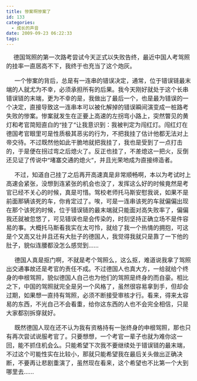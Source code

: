 ```yaml
---
title: 惨案啊惨案了
id: 133
categories:
  - 成长的声音
date: 2009-09-23 06:22:33
tags:
---
```


<div id="msgcns!DA984E57EDE76A7C!1811" class="bvMsg">     <font size="3">德国驾照的第一次路考尝试今天正式以失败告终，最近中国人考驾照的挂率一直居高不下，我终于也充当了这个炮灰。

     一个惨案的背后，总是有一连串的错误决定，通常，位于错误链最末端的人就尤为不幸，必须承担所有的后果。我今天刚好就处于这个长串错误链的末端，更为不幸的是，我做出了最后一个，也是最为错误的一个决定，直接导致这一连串本可以被化解掉的错误瞬间演变成一桩路考失败的惨案。惨案就发生在正要上高速的左拐弯小路上，突然瞥见的黄灯和考官简短直白的“挂了”让我意识到：我被判定为闯红灯。闯红灯在德国考官眼里可是性质极其恶劣的行为，不把我挂了估计他都无法对上帝交待。不过既然他如此干脆地就把我挂了，我也是受到了一点打击的，于是便在拐过弯之后熄火了。反正也挂了，不差熄这一把火，反倒还见证了传说中“堵塞交通的熄火”，并且光荣地成为直接缔造者。

     不过，知道自己挂了之后再开高速真是非常顺畅啊，本以为考试时上高速会紧张，没想到连紧张的机会也没了，发挥这么好的时候竟然是考官已经不关心的时候，真是可惜。驾校老师托马斯安慰我说，如果不是前面那辆该死的车，你肯定过了。唉，可是一连串该死的车就偏偏出现在那个该死的时候，位于错误链的最末端就只能面对高失败率了，偏偏我还就被忽悠了，可见错误也是会传染的，时刻坚持正确立场不是件容易的事。大概托马斯看我实在太可怜，就给了我一个热情的拥抱，可这是个又高又壮并且还有大肚子的德国人，我觉得我就只是靠了一下他的肚子，貌似连腰都没怎么感觉到……

     德国人真是抠门啊，不就是考个驾照么，这么抠，难道说我拿了驾照出交通事故还是考官的责任不成。不过德国人也真大方，一给就给个终身的申根驾照，貌似德国人自己也为他们的驾照是终身的而自豪。相比之下，中国的驾照就完全是另一个风格了，虽然很容易拿到手，但却会过期，如果想一直持有驾照，必须不断接受审核才行。看来，得来太容易的东西，不光自己不会看重，给你这东西的人也不会完全相信，只是大家都别拆穿就好。

     既然德国人现在还不认为我有资格持有一张终身的申根驾照，那也只有再次尝试说服考官了。只要想想，一个考官一辈子也就为难你这一回，能不抓住机会么。只能希望下次我不要继续处于错误链的最末端，不过这个可能性实在比较小，那就只能希望我在最后关头做出正确决断，不要再让悲剧重演了，虽然现在看来，这个希望也不比第一个大到哪里去……

</font> 
</div>